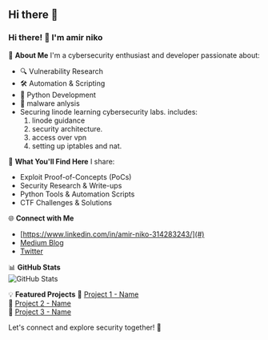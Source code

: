 ## Hi there 👋
### Hi there! 👋 I'm amir niko

🚀 **About Me**
I'm a cybersecurity enthusiast and developer passionate about:
- 🔍 Vulnerability Research
- 🛠️ Automation & Scripting
- 🐍 Python Development
- 🔐 malware anlysis
- Securing linode learning cybersecurity labs. 
  includes:
  1. linode guidance
  2. security architecture.
  3. access over vpn
  4. setting up iptables and nat.

📌 **What You'll Find Here**
I share:
- Exploit Proof-of-Concepts (PoCs)
- Security Research & Write-ups
- Python Tools & Automation Scripts
- CTF Challenges & Solutions

🌐 **Connect with Me**
- [https://www.linkedin.com/in/amir-niko-314283243/](#)
- [Medium Blog](#)
- [Twitter](#)

📊 **GitHub Stats**  
![GitHub Stats](https://github-readme-stats.vercel.app/api?username=indlion-program&show_icons=true&theme=radical)

💡 **Featured Projects**
🔹 [Project 1 - Name](#)  
🔹 [Project 2 - Name](#)  
🔹 [Project 3 - Name](#)

Let's connect and explore security together! 🚀


<!--
**indlion-program/indlion-program** is a ✨ _special_ ✨ repository because its `README.md` (this file) appears on your GitHub profile.

Here are some ideas to get you started:

- 🔭 I’m currently working on ...
- 🌱 I’m currently learning ...
- 👯 I’m looking to collaborate on ...
- 🤔 I’m looking for help with ...
- 💬 Ask me about ...
- 📫 How to reach me: ...
- 😄 Pronouns: ...
- ⚡ Fun fact: ...
-->
